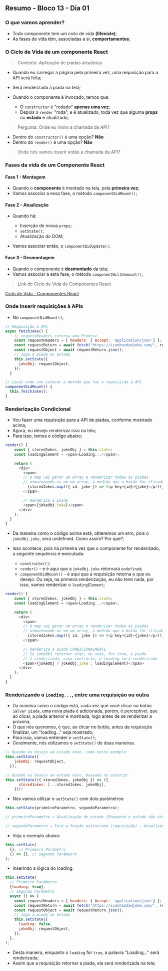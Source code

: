 ## Resumo - Bloco 13 - Dia 01

### O que vamos aprender?

- Todo componente tem um ciclo de vida **(lifecicle)**;
- As fases de vida têm, associadas a si, **comportamentos**;

### O Ciclo de Vida de um componente React

> Contexto: Aplicação de piadas aleatórias

- Quando eu carregar a página pela primeira vez, uma requisição para a API será feita;

- Será renderizada a piada na tela;

- Quando o componente é invocado, temos que:
    - O ``constructor`` é "rodado" **apenas uma vez**;
    - Depois o ``render`` "roda", e é atualizado, toda vez que alguma **props** ou **estado** é atualizado;

> Pergunta: Onde eu insiro a chamada da API?

- Dentro do ``constructor()`` é uma opção? **Não**
- Dentro do ``render()`` é uma opção? **Não**

> Onde nós vamos inserir então a chamada da API?

### Fases da vida de um Componente React

#### Fase 1 - Montagem

- Quando o **componente** é montado na tela, pela **primeira vez**;
- Vamos associar a essa fase, o método ``componentDidMount()``; 

#### Fase 2 - Atualização

- Quando há:
    - Inserção de novas ``props``;
    - ``setState()``;
    - Atualização do DOM;

- Vamos associar então, o ``componentDidUpdate()``;

#### Fase 3 - Desmontagem

- Quando o componente é **desmontado** da tela;
- Vamos associar a esta fase, o método ``componentWillUnmount()``;

> Link do Ciclo de Vida de Componentes React

[Ciclo de Vida - Componentes React](https://projects.wojtekmaj.pl/react-lifecycle-methods-diagram/)

### Onde inserir requisições à APIs

- No ``componentDidMount()``;

~~~javascript
// Requisição à API
async fetchJoke() {
    // requestHeaders retorna uma Promise
    const requestHeaders = { headers: { Accept: 'application/json'} };
    const requestReturn = await fetch('https://icanhazdadjoke.com/', requestHeaders);
    const requestObject = await requestReturn.json();
    // Joga a piada no estado
    this.setState({
      jokeObj: requestObject,
    });
  }

// Local onde vou colocar o método que faz a requisição à API
componentDidMount() {
  this.fetchJoke();
}
~~~

### Renderização Condicional

- Vou fazer uma requisição para a API de piadas, conforme mostrado acima;
- Agora, eu desejo renderizar isso na tela;
- Para isso, temos o código abaixo;

~~~javascript
render() {
    const { storedJokes, jokeObj } = this.state;
    const loadingElement = <span>Loading...</span>;

    return (
      <div>
        <span>
        // O map vai gerar um array e renderizar todas as piadas
        // armazenando-as em um array, à medida que o botão for clicado
          {storedJokes.map(({ id, joke }) => (<p key={id}>{joke}</p>))}
        </span>

        // Renderiza a piada
        <span>{jokeObj.joke}</span>
      </div>
    );
  }
}
~~~

- Da maneira como o código acima está, obteremos um erro, pois o ``jokeObj.joke``, será undefined. Como assim? Por que?;

- Isso acontece, pois na primeira vez que o componente for renderizado, a seguinte sequência é executada:
    - ``constructor()``;
    - ``render()`` - e é aqui que a ``jokeObj.joke`` retornará ``undefined``;
    - ``componentDidMount()`` - é aqui que a requisição retorna o que eu desejo. Ou seja, na primeira renderização, eu não terei nada, por isso, vamos renderizar o ``loadingElement``;

~~~javascript
render() {
    const { storedJokes, jokeObj } = this.state;
    const loadingElement = <span>Loading...</span>;

    return (
      <div>
        <span>
        // O map vai gerar um array e renderizar todas as piadas
        // armazenando-as em um array, à medida que o botão for clicado
          {storedJokes.map(({ id, joke }) => (<p key={id}>{joke}</p>))}
        </span>

        // Renderiza a piada CONDICIONALMENTE
        // Se jokeObj retornar algo, ou seja, for true, a piada
        // é renderizada, caso contrário, o loading será renderizado
        <span>{jokeObj ? jokeObj.joke : loadingElement}</span>
      </div>
    );
  }
}
~~~

### Renderizando o ``Loading...``, entre uma requisição ou outra

- Da maneira como o código está, cada vez que você clicar no botão ``Salvar piada``, uma nova piada é adicionada, porém, é perceptível, que ao clicar, a piada anterior é mostrada, logo antes de se renderizar a próxima;
- O que nós queremos, é que, ao clicar no botão, antes da requisição finalizar, um "loading..." seja mostrado;
- Para isso, vamos entender o ``setState()``;
- Geralmente, nós utilizamos o ``setState()`` de duas maneiras.

~~~javascript
// Quando eu desejo um estado novo, como neste exemplo
this.setState({
    jokeObj: requestObject,
  });
~~~

~~~javascript
// Quando eu desejo um estado novo, baseado no anterior
this.setState(({ storedJokes, jokeObj }) => ({
      storedJokes: [...storedJokes, jokeObj],
    }));
~~~

- Nós vamos utilizar o ``setState()`` com dois parâmetros:

~~~javascript
this.setState(primeiroParametro, segundoParametro);

// primeiroParametro = Atualização de estado (Enquanto o estado não atualizar, renderiza o loading na tela);

// segundoParametro = Terá a função assíncrona (requisição) - Atualizou? renderiza na tela a piada;
~~~

- Veja o exemplo abaixo:

~~~javascript
this.setState(
  {}, // Primeiro Parâmetro
  () => {}, // Segundo Parâmetro
);
~~~

- Inserindo a lógica do loading:

~~~javascript
this.setState(
  // Primeiro Parâmetro
  {loading: true},
  // Segundo Parâmetro
  async () => {
    const requestHeaders = { headers: { Accept: 'application/json'} };
    const requestReturn = await fetch('https://icanhazdadjoke.com/', requestHeaders);
    const requestObject = await requestReturn.json();
    // Joga a piada no estado
    this.setState({
      loading: false,
      jokeObj: requestObject,
    });
  },
);
~~~

- Desta maneira, enquanto o ``loading`` for ``true``, a palavra "Loading..." será renderizada;
- Assim que a requisição retornar a piada, ela será renderizada na tela;